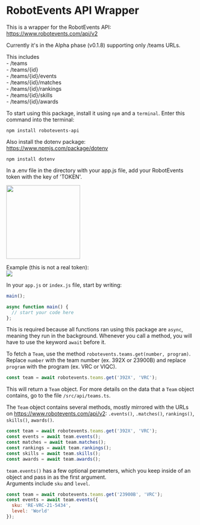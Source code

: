 # RobotEvents API Wrapper
This is a wrapper for the RobotEvents API:  
https://www.robotevents.com/api/v2

Currently it's in the Alpha phase (v0.1.8) supporting only /teams URLs.  

This includes  
\- /teams  
\- /teams/{id}  
\- /teams/{id}/events  
\- /teams/{id}/matches  
\- /teams/{id}/rankings  
\- /teams/{id}/skills  
\- /teams/{id}/awards  

To start using this package, install it using ``npm`` and a ``terminal``. Enter this command into the terminal:
```
npm install robotevents-api
```

Also install the dotenv package:  
https://www.npmjs.com/package/dotenv  
```
npm install dotenv
```

In a .env file in the directory with your app.js file, add your RobotEvents token with the key of 'TOKEN'.  

<img src="https://github.com/zaypers/robotevents-api/raw/main/assets/source-dir.png" style="width: 14em"><br>  

Example (this is not a real token):  
<img src="https://github.com/zaypers/robotevents-api/raw/main/assets/dotenv-token.png">  

In your ``app.js`` or ``index.js`` file, start by writing:  
```javascript
main();

async function main() {
  // start your code here
};
```  
This is required because all functions ran using this package are ``async``, meaning they run in the background. Whenever you call a method, you will have to use the keyword ``await`` before it.  

To fetch a ``Team``, use the method ``robotevents.teams.get(number, program)``. Replace ``number`` with the team number (ex. 392X or 23900B) and replace ``program`` with the program (ex. VRC or VIQC).
```javascript
const team = await robotevents.teams.get('392X', 'VRC');
```  
This will return a ``Team`` object. For more details on the data that a ``Team`` object contains, go to the file ``/src/api/teams.ts``.  

The ``Team`` object contains several methods, mostly mirrored with the URLs on https://www.robotevents.com/api/v2: ``.events()``, ``.matches()``, ``rankings()``, ``skills()``, ``awards()``.  

```javascript
const team = await robotevents.teams.get('392X', 'VRC');
const events = await team.events();
const matches = await team.matches();
const rankings = await team.rankings();
const skills = await team.skills();
const awards = await team.awards();
```  

``team.events()`` has a few optional perameters, which you keep inside of an object and pass in as the first argument.  
Arguments include ``sku`` and ``level``.

```javascript
const team = await robotevents.teams.get('23900B', 'VRC');
const events = await team.events({
  sku: 'RE-VRC-21-5434',
  level: 'World'
});
```